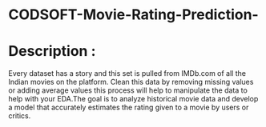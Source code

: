 # CODSOFT-Movie-Rating-Prediction-

# Description :
Every dataset has a story and this set is pulled from IMDb.com of all the Indian movies on the platform. Clean this data by removing missing values or adding average values this process will help to manipulate the data to help with your EDA.The goal is to analyze historical movie data and develop a model that accurately estimates the rating given to a movie by users or critics.


